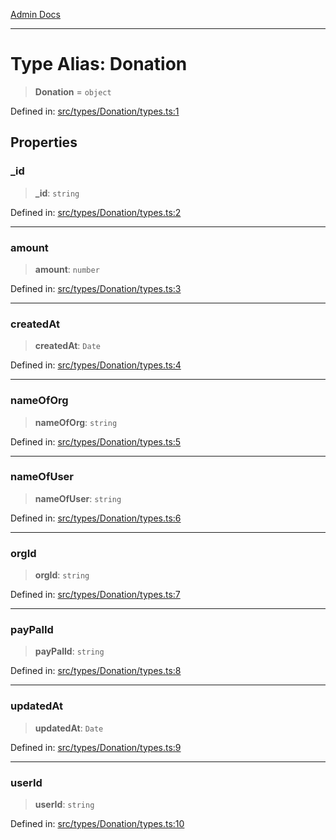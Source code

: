 [Admin Docs](/)

***

# Type Alias: Donation

> **Donation** = `object`

Defined in: [src/types/Donation/types.ts:1](https://github.com/PalisadoesFoundation/talawa-admin/blob/main/src/types/Donation/types.ts#L1)

## Properties

### \_id

> **\_id**: `string`

Defined in: [src/types/Donation/types.ts:2](https://github.com/PalisadoesFoundation/talawa-admin/blob/main/src/types/Donation/types.ts#L2)

***

### amount

> **amount**: `number`

Defined in: [src/types/Donation/types.ts:3](https://github.com/PalisadoesFoundation/talawa-admin/blob/main/src/types/Donation/types.ts#L3)

***

### createdAt

> **createdAt**: `Date`

Defined in: [src/types/Donation/types.ts:4](https://github.com/PalisadoesFoundation/talawa-admin/blob/main/src/types/Donation/types.ts#L4)

***

### nameOfOrg

> **nameOfOrg**: `string`

Defined in: [src/types/Donation/types.ts:5](https://github.com/PalisadoesFoundation/talawa-admin/blob/main/src/types/Donation/types.ts#L5)

***

### nameOfUser

> **nameOfUser**: `string`

Defined in: [src/types/Donation/types.ts:6](https://github.com/PalisadoesFoundation/talawa-admin/blob/main/src/types/Donation/types.ts#L6)

***

### orgId

> **orgId**: `string`

Defined in: [src/types/Donation/types.ts:7](https://github.com/PalisadoesFoundation/talawa-admin/blob/main/src/types/Donation/types.ts#L7)

***

### payPalId

> **payPalId**: `string`

Defined in: [src/types/Donation/types.ts:8](https://github.com/PalisadoesFoundation/talawa-admin/blob/main/src/types/Donation/types.ts#L8)

***

### updatedAt

> **updatedAt**: `Date`

Defined in: [src/types/Donation/types.ts:9](https://github.com/PalisadoesFoundation/talawa-admin/blob/main/src/types/Donation/types.ts#L9)

***

### userId

> **userId**: `string`

Defined in: [src/types/Donation/types.ts:10](https://github.com/PalisadoesFoundation/talawa-admin/blob/main/src/types/Donation/types.ts#L10)
